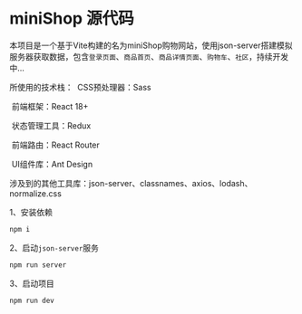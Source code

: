 # miniShop 源代码

本项目是一个基于Vite构建的名为miniShop购物网站，使用json-server搭建模拟服务器获取数据，包含`登录页面`、`商品首页`、`商品详情页面`、`购物车`、`社区`，持续开发中...

所使用的技术栈：
​		CSS预处理器：Sass

​		前端框架：React 18+

​		状态管理工具：Redux

​		前端路由：React Router

​		UI组件库：Ant Design

​		涉及到的其他工具库：json-server、classnames、axios、lodash、normalize.css

1、安装依赖

```js
npm i
```

2、启动`json-server`服务
```js
npm run server
```

3、启动项目
```js
npm run dev
```

